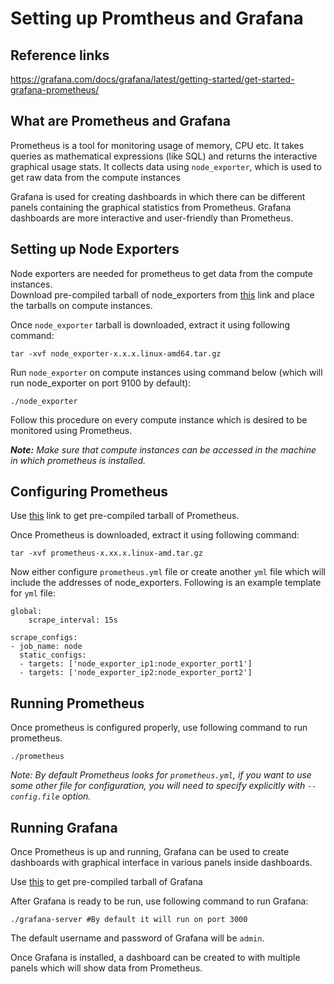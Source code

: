 # Setting up Promtheus and Grafana

## Reference links

<https://grafana.com/docs/grafana/latest/getting-started/get-started-grafana-prometheus/>

## What are Prometheus and Grafana

Prometheus is a tool for monitoring usage of memory, CPU etc. It takes queries as mathematical expressions (like SQL) and returns the interactive graphical usage stats. It collects data using `node_exporter`, which is used to get raw data from the compute instances

Grafana is used for creating dashboards in which there can be different panels containing the graphical statistics from Prometheus. Grafana dashboards are more interactive and user-friendly than Prometheus.  

## Setting up Node Exporters  

Node exporters are needed for prometheus to get data from the compute instances.  
Download pre-compiled tarball of node_exporters from [this](<https://prometheus.io/download/#node_exporter>) link and place the tarballs on compute instances.  

Once `node_exporter` tarball is downloaded, extract it using following command:

```shell
tar -xvf node_exporter-x.x.x.linux-amd64.tar.gz
```

Run `node_exporter` on compute instances using command below (which will run node_exporter on port 9100 by default):  

```shell
./node_exporter
```  

Follow this procedure on every compute instance which is desired to be monitored using Prometheus.  

_**Note:** Make sure that compute instances can be accessed in the machine in which prometheus is installed._

## Configuring Prometheus

Use [this](<https://prometheus.io/download/#prometheus>) link to get pre-compiled tarball of Prometheus.  

Once Prometheus is downloaded, extract it using following command:  

```shell
tar -xvf prometheus-x.xx.x.linux-amd.tar.gz
```

Now either configure `prometheus.yml` file or create another `yml` file which will include the addresses of node_exporters. Following is an example template for `yml` file:  

```output
global:
    scrape_interval: 15s

scrape_configs: 
- job_name: node
  static_configs: 
  - targets: ['node_exporter_ip1:node_exporter_port1']
  - targets: ['node_exporter_ip2:node_exporter_port2']
```

## Running Prometheus

Once prometheus is configured properly, use following command to run prometheus.

```shell
./prometheus
```

_Note: By default Prometheus looks for `prometheus.yml`, if you want to use some other file for configuration, you will need to specify explicitly with `--config.file` option._

## Running Grafana

Once Prometheus is up and running, Grafana can be used to create dashboards with graphical interface in various panels inside dashboards.  

Use [this](<https://grafana.com/grafana/download>) to get pre-compiled tarball of Grafana  

After Grafana is ready to be run, use following command to run Grafana:  

```shell
./grafana-server #By default it will run on port 3000
```  

The default username and password of Grafana will be `admin`.

Once Grafana is installed, a dashboard can be created to with multiple panels which will show data from Prometheus.
